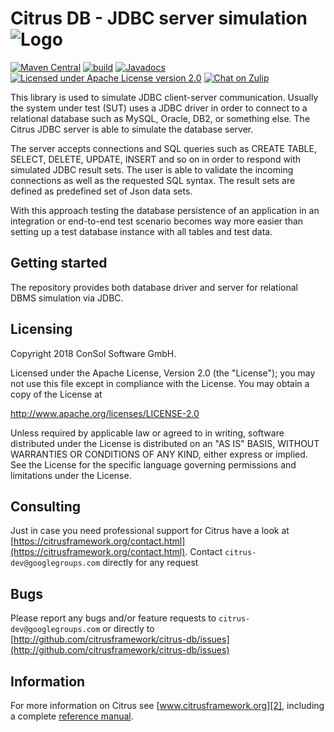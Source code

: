 Citrus DB - JDBC server simulation ![Logo][1]
==============

[![Maven Central](https://maven-badges.herokuapp.com/maven-central/com.consol.citrus/citrus-db/badge.svg?style=flat-square)](https://central.sonatype.com/search?q=g%253Acom.consol.citrus)
[![build](https://github.com/citrusframework/citrus-db/workflows/build/badge.svg?branch=main)](https://github.com/citrusframework/citrus-db/actions)
[![Javadocs](http://javadoc.io/badge/com.consol.citrus/citrus-db-server.svg)](http://javadoc.io/doc/com.consol.citrus/citrus-db-server)
[![Licensed under Apache License version 2.0](https://img.shields.io/github/license/openshift/origin.svg?maxAge=2592000)](https://www.apache.org/licenses/LICENSE-2.0")
[![Chat on Zulip](https://img.shields.io/badge/zulip-join_chat-brightgreen.svg)](https://citrusframework.zulipchat.com)

This library is used to simulate JDBC client-server communication. Usually the system under test (SUT) uses a JDBC driver in order to connect to a relational database such as MySQL, Oracle, DB2, or something else. The Citrus JDBC server is able to simulate the database server.

The server accepts connections and SQL queries such as CREATE TABLE, SELECT, DELETE, UPDATE, INSERT and so on in order to respond with simulated JDBC result sets. The user is able to validate the incoming connections as well as the requested SQL syntax. The result sets are defined as predefined set of Json data sets.

With this approach testing the database persistence of an application in an integration or end-to-end test scenario becomes way more easier than setting up a test database instance with all tables and test data.

Getting started
---------

The repository provides both database driver and server for relational DBMS simulation via JDBC.

Licensing
---------
  
Copyright 2018 ConSol Software GmbH.

Licensed under the Apache License, Version 2.0 (the "License");
you may not use this file except in compliance with the License.
You may obtain a copy of the License at

  http://www.apache.org/licenses/LICENSE-2.0

Unless required by applicable law or agreed to in writing, software
distributed under the License is distributed on an "AS IS" BASIS,
WITHOUT WARRANTIES OR CONDITIONS OF ANY KIND, either express or implied.
See the License for the specific language governing permissions and
limitations under the License.
  
Consulting
---------

Just in case you need professional support for Citrus have a look at
[https://citrusframework.org/contact.html](https://citrusframework.org/contact.html).
Contact `citrus-dev@googlegroups.com` directly for any request

Bugs
---------

Please report any bugs and/or feature requests to `citrus-dev@googlegroups.com`
or directly to [http://github.com/citrusframework/citrus-db/issues](http://github.com/citrusframework/citrus-db/issues)
  
Information
---------

For more information on Citrus see [www.citrusframework.org][2], including
a complete [reference manual][3].

 [1]: https://citrusframework.org/img/brand-logo.png "Citrus"
 [2]: https://citrusframework.org
 [3]: https://citrusframework.org/reference/html/
